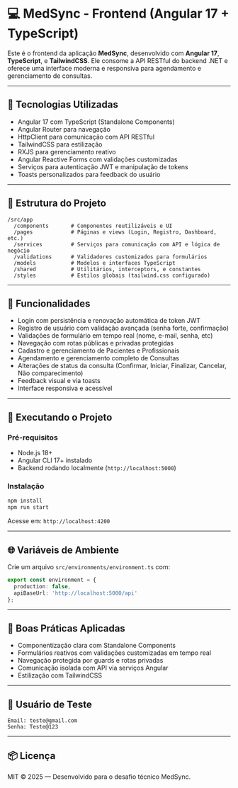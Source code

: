 
# 💻 MedSync - Frontend (Angular 17 + TypeScript)

Este é o frontend da aplicação **MedSync**, desenvolvido com **Angular 17**, **TypeScript**, e **TailwindCSS**. Ele consome a API RESTful do backend .NET e oferece uma interface moderna e responsiva para agendamento e gerenciamento de consultas.

---

## 🧰 Tecnologias Utilizadas

- Angular 17 com TypeScript (Standalone Components)
- Angular Router para navegação
- HttpClient para comunicação com API RESTful
- TailwindCSS para estilização
- RXJS para gerenciamento reativo
- Angular Reactive Forms com validações customizadas
- Serviços para autenticação JWT e manipulação de tokens
- Toasts personalizados para feedback do usuário

---

## 📁 Estrutura do Projeto

```
/src/app
  /components       # Componentes reutilizáveis e UI
  /pages            # Páginas e views (Login, Registro, Dashboard, etc.)
  /services         # Serviços para comunicação com API e lógica de negócio
  /validations      # Validadores customizados para formulários
  /models           # Modelos e interfaces TypeScript
  /shared           # Utilitários, interceptors, e constantes
  /styles           # Estilos globais (tailwind.css configurado)
```

---

## 🔐 Funcionalidades

- Login com persistência e renovação automática de token JWT
- Registro de usuário com validação avançada (senha forte, confirmação)
- Validações de formulário em tempo real (nome, e-mail, senha, etc)
- Navegação com rotas públicas e privadas protegidas
- Cadastro e gerenciamento de Pacientes e Profissionais
- Agendamento e gerenciamento completo de Consultas
- Alterações de status da consulta (Confirmar, Iniciar, Finalizar, Cancelar, Não comparecimento)
- Feedback visual e via toasts
- Interface responsiva e acessível

---

## 🚀 Executando o Projeto

### Pré-requisitos

- Node.js 18+
- Angular CLI 17+ instalado
- Backend rodando localmente (`http://localhost:5000`)

### Instalação

```bash
npm install
npm run start
```

Acesse em: `http://localhost:4200`

---

## 🌐 Variáveis de Ambiente

Crie um arquivo `src/environments/environment.ts` com:

```ts
export const environment = {
  production: false,
  apiBaseUrl: 'http://localhost:5000/api'
};
```

---

## 🧼 Boas Práticas Aplicadas

- Componentização clara com Standalone Components
- Formulários reativos com validações customizadas em tempo real
- Navegação protegida por guards e rotas privadas
- Comunicação isolada com API via serviços Angular
- Estilização com TailwindCSS

---

## 👤 Usuário de Teste

```
Email: teste@gmail.com
Senha: Teste@123
```

---

## 📦 Licença

MIT © 2025 — Desenvolvido para o desafio técnico MedSync.
